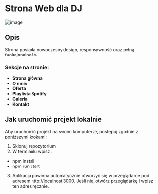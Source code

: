 # Strona Web dla DJ

![image](https://github.com/Bartufil1/WebDj/assets/104689537/2916a5c8-88d3-41a1-ac3f-42d2e3d04e9b)

## Opis
Strona posiada nowoczesny design, responsywność oraz pełną funkcjonalność.

### Sekcje na stronie:
- **Strona główna** 
- **O mnie** 
- **Oferta**
- **Playlista Spotify** 
- **Galeria**
- **Kontakt** 

## Jak uruchomić projekt lokalnie
Aby uruchomić projekt na swoim komputerze, postępuj zgodnie z poniższymi krokami:
1. Sklonuj repozytorium
2. W termianlu wpisz :
- npm install
- npm run start
3. Aplikacja powinna automatycznie otworzyć się w przeglądarce pod adresem http://localhost:3000. Jeśli nie, otwórz przeglądarkę i wpisz ten adres ręcznie.
